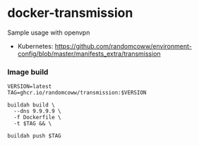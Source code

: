 # docker-transmission
Sample usage with openvpn
- Kubernetes: https://github.com/randomcoww/environment-config/blob/master/manifests_extra/transmission

### Image build

```
VERSION=latest
TAG=ghcr.io/randomcoww/transmission:$VERSION

buildah build \
  --dns 9.9.9.9 \
  -f Dockerfile \
  -t $TAG && \

buildah push $TAG
```